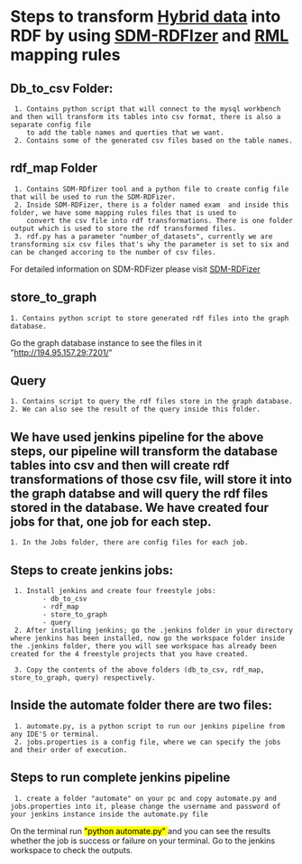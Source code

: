 # Steps to transform [Hybrid data](https://materials.hybrid3.duke.edu/) into RDF by using [SDM-RDFIzer](https://github.com/SDM-TIB/SDM-RDFizer) and [RML](https://rml.io/specs/rml/#overview-0) mapping rules 
 
   
## Db_to_csv Folder:
     1. Contains python script that will connect to the mysql workbench and then will transform its tables into csv format, there is also a separate config file 
        to add the table names and querties that we want. 
     2. Contains some of the generated csv files based on the table names. 
     
## rdf_map Folder
     1. Contains SDM-RDfizer tool and a python file to create config file that will be used to run the SDM-RDFizer. 
     2. Inside SDM-RDFizer, there is a folder named exam  and inside this folder, we have some mapping rules files that is used to 
        convert the csv file into rdf transformations. There is one folder output which is used to store the rdf transformed files. 
     3. rdf.py has a parameter "number_of_datasets", currently we are transforming six csv files that's why the parameter is set to six and can be changed accoring to the number of csv files.
    
 For detailed information on SDM-RDFizer please visit [SDM-RDFizer](https://github.com/SDM-TIB/SDM-RDFizer)

## store_to_graph
    1. Contains python script to store generated rdf files into the graph database. 
    
   Go the graph database instance to see the files in it "http://194.95.157.29:7201/"
    
## Query
    1. Contains script to query the rdf files store in the graph database. 
    2. We can also see the result of the query inside this folder. 
    
## We have used jenkins pipeline for the above steps, our pipeline will transform the database tables into csv and then will create rdf transformations of those csv file, will store it into the graph databse and will query the rdf files stored in the database. We have created four jobs for that, one job for each step. 
    1. In the Jobs folder, there are config files for each job. 
    
## Steps to create jenkins jobs: 
     1. Install jenkins and create four freestyle jobs:
            - db_to_csv
            - rdf_map
            - store_to_graph
            - query 
     2. After installing jenkins; go the .jenkins folder in your directory where jenkins has been installed, now go the workspace folder inside the .jenkins folder, there you will see workspace has already been created for the 4 freestyle projects that you have created. 
     
     3. Copy the contents of the above folders (db_to_csv, rdf_map, store_to_graph, query) respectively. 
 
 ## Inside the automate folder there are two files:
     1. automate.py, is a python script to run our jenkins pipeline from any IDE'S or terminal.  
     2. jobs.properties is a config file, where we can specify the jobs and their order of execution. 
     
 ## Steps to run complete jenkins pipeline
     1. create a folder "automate" on your pc and copy automate.py and jobs.properties into it, please change the username and password of your jenkins instance inside the automate.py file 
On the terminal run <mark> "python automate.py" </mark> and you can see the results whether the job is success or failure on your terminal. Go to the jenkins workspace to check the outputs.

     
    
